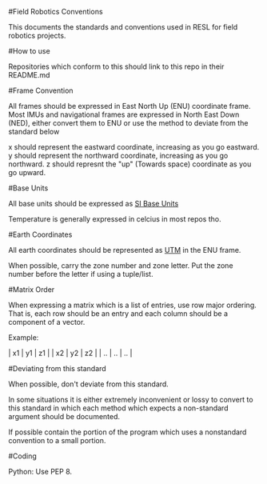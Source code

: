#Field Robotics Conventions

This documents the standards and conventions used in RESL for field robotics projects.

#How to use

Repositories which conform to this should link to this repo in their README.md

#Frame Convention

All frames should be expressed in East North Up (ENU) coordinate frame. 
Most IMUs and navigational frames are expressed in North East Down (NED), either convert them to ENU or use the method to deviate from the standard below

x should represent the eastward coordinate, increasing as you go eastward.
y should represent the northward coordinate, increasing as you go northward.
z should represnt the "up" (Towards space) coordinate as you go upward.

#Base Units

All base units should be expressed as [SI Base Units](https://en.wikipedia.org/wiki/SI_base_unit)

Temperature is generally expressed in celcius in most repos tho.

#Earth Coordinates

All earth coordinates should be represented as [UTM](https://en.wikipedia.org/wiki/Universal_Transverse_Mercator_coordinate_system) in the ENU frame. 

When possible, carry the zone number and zone letter. Put the zone number before the letter if using a tuple/list.

#Matrix Order

When expressing a matrix which is a list of entries, use row major ordering. That is, each row should be an entry and each column should be a component of a vector.

Example:

| x1 | y1 | z1 |
| x2 | y2 | z2 |
| .. | .. | .. |

#Deviating from this standard

When possible, don't deviate from this standard.

In some situations it is either extremely inconvenient or lossy to convert to this standard in which each method which expects a non-standard argument should be documented.

If possible contain the portion of the program which uses a nonstandard convention to a small portion.


#Coding

Python: Use PEP 8.
